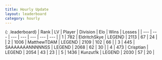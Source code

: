 ```yaml
---
title: Hourly Update
layout: leaderboard
category: hourly
---
```


{: .leaderboard}
| Rank | LV | Player | Division | Elo | Wins | Losses |
| --- | --- | --- | --- | --- | --- | --- |
| <span data-change="0">1</span> | 782 | <span title="ID: 174926">EldritchSkye</span> | LEGEND | <span data-change="0">2113</span> | <span data-change="0">67</span> | <span data-change="0">24</span> |
| <span data-change="0">2</span> | 1006 | <span title="ID: 366840">MatthewTDAM</span> | LEGEND | <span data-change="0">2109</span> | <span data-change="0">102</span> | <span data-change="0">66</span> |
| <span data-change="1">3</span> | 445 | <span title="ID: 174294">SAAAAAAANNNNNSS</span> | LEGEND | <span data-change="22">2068</span> | <span data-change="3">62</span> | <span data-change="0">30</span> |
| <span data-change="-1">4</span> | 473 | <span title="ID: 665674">Crisptian</span> | LEGEND | <span data-change="0">2054</span> | <span data-change="0">43</span> | <span data-change="0">23</span> |
| <span data-change="0">5</span> | 1436 | <span title="ID: 392407">Kunzut1k</span> | LEGEND | <span data-change="0">2030</span> | <span data-change="0">57</span> | <span data-change="0">20</span> |